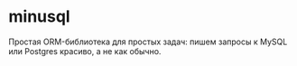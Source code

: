 # minusql

Простая ORM-библиотека для простых задач: пишем запросы к MySQL или Postgres красиво, а не как обычно.